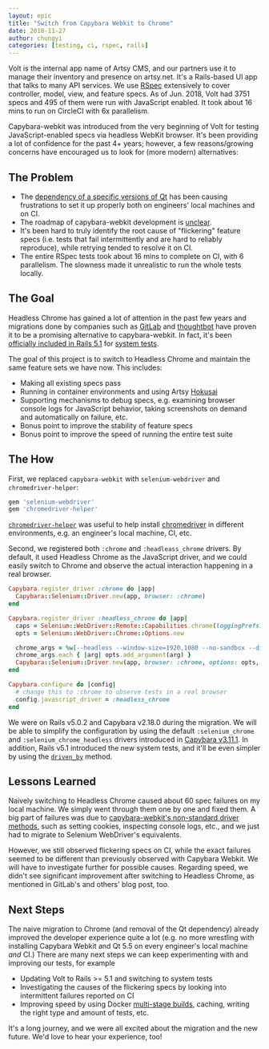 ```yaml
---
layout: epic
title: "Switch from Capybara Webkit to Chrome"
date: 2018-11-27
author: chungyi
categories: [testing, ci, rspec, rails]
---
```


Volt is the internal app name of Artsy CMS, and our partners use it to manage their inventory and presence on artsy.net. It's a Rails-based UI app that talks to many API services. We use [RSpec][rspec] extensively to cover controller, model, view, and feature specs. As of Jun. 2018, Volt had 3751 specs and 495 of them were run with JavaScript enabled. It took about 16 mins to run on CircleCI with 6x parallelism.

Capybara-webkit was introduced from the very beginning of Volt for testing JavaScript-enabled specs via headless WebKit browser. It's been providing a lot of confidence for the past 4+ years; however, a few reasons/growing concerns have encouraged us to look for (more modern) alternatives:

<!-- more -->

## The Problem

- The [dependency of a specific versions of Qt][qt-dependency] has been causing frustrations to set it up properly both on engineers' local machines and on CI.
- The roadmap of capybara-webkit development is [unclear][unclear-capybara-webkit-roadmap].
- It's been hard to truly identify the root cause of "flickering" feature specs (i.e. tests that fail intermittently and are hard to reliably reproduce), while retrying tended to resolve it on CI.
- The entire RSpec tests took about 16 mins to complete on CI, with 6 parallelism. The slowness made it unrealistic to run the whole tests locally.

## The Goal

Headless Chrome has gained a lot of attention in the past few years and migrations done by companies such as [GitLab][headless-chrome-migration-gitlab] and [thoughtbot][headless-chrome-migration-thoughtbot] have proven it to be a promising alternative to capybara-webkit. In fact, it's been [officially included in Rails 5.1][rails-5.1-system-tests] for [system tests][rails-system-tests].

The goal of this project is to switch to Headless Chrome and maintain the same feature sets we have now. This includes:

- Making all existing specs pass
- Running in container environments and using Artsy [Hokusai][hokusai]
- Supporting mechanisms to debug specs, e.g. examining browser console logs for JavaScript behavior, taking screenshots on demand and automatically on failure, etc.
- Bonus point to improve the stability of feature specs
- Bonus point to improve the speed of running the entire test suite

## The How

First, we replaced `capybara-webkit` with `selenium-webdriver` and `chromedriver-helper`:

```ruby
gem 'selenium-webdriver'
gem 'chromedriver-helper'
```

[`chromedriver-helper`][chromedriver-helper] was useful to help install [chromedriver][chromedriver] in different environments, e.g. an engineer's local machine, CI, etc.

Second, we registered both `:chrome` and `:headleass_chrome` drivers. By default, it used Headless Chrome as the JavaScript driver, and we could easily switch to Chrome and observe the actual interaction happening in a real browser.

```ruby
Capybara.register_driver :chrome do |app|
  Capybara::Selenium::Driver.new(app, browser: :chrome)
end

Capybara.register_driver :headless_chrome do |app|
  caps = Selenium::WebDriver::Remote::Capabilities.chrome(loggingPrefs: { browser: 'ALL' })
  opts = Selenium::WebDriver::Chrome::Options.new

  chrome_args = %w[--headless --window-size=1920,1080 --no-sandbox --disable-dev-shm-usage]
  chrome_args.each { |arg| opts.add_argument(arg) }
  Capybara::Selenium::Driver.new(app, browser: :chrome, options: opts, desired_capabilities: caps)
end

Capybara.configure do |config|
  # change this to :chrome to observe tests in a real browser
  config.javascript_driver = :headless_chrome
end
```

We were on Rails v5.0.2 and Capybara v2.18.0 during the migration. We will be able to simplify the configuration by using the default `:selenium_chrome` and `:selenium_chrome_headless` drivers introduced in [Capybara v3.11.1][capybara-default-chrome-drivers]. In addition, Rails v5.1 introduced the new system tests, and it'll be even simpler by using the [`driven_by`][driven-by] method.

## Lessons Learned

Naively switching to Headless Chrome caused about 60 spec failures on my local machine. We simply went through them one by one and fixed them. A big part of failures was due to [capybara-webkit's non-standard driver methods][capybara-webkit-non-standard-driver-methods], such as setting cookies, inspecting console logs, etc., and we just had to migrate to Selenium WebDriver's equivalents.

However, we still observed flickering specs on CI, while the exact failures seemed to be different than previously observed with Capybara Webkit. We will have to investigate further for possible causes. Regarding speed, we didn't see significant improvement after switching to Headless Chrome, as mentioned in GitLab's and others' blog post, too.

## Next Steps

The naive migration to Chrome (and removal of the Qt dependency) already improved the developer experience quite a lot (e.g. no more wrestling with installing Capybara Webkit and Qt 5.5 on every engineer's local machine _and_ CI.) There are many next steps we can keep experimenting with and improving our tests, for example

- Updating Volt to Rails >= 5.1 and switching to system tests
- Investigating the causes of the flickering specs by looking into intermittent failures reported on CI
- Improving speed by using Docker [multi-stage builds][multi-stage-builds], caching, writing the right type and amount of tests, etc.

It's a long journey, and we were all excited about the migration and the new future. We'd love to hear your experience, too!

[qt-dependency]: https://github.com/thoughtbot/capybara-webkit/tree/v1.14.0#qt-dependency-and-installation-issues
[unclear-capybara-webkit-roadmap]: https://github.com/thoughtbot/capybara-webkit/issues/885#issuecomment-193988527
[rspec]: https://github.com/rspec/rspec
[headless-chrome-migration-gitlab]: https://about.gitlab.com/2017/12/19/moving-to-headless-chrome/
[headless-chrome-migration-thoughtbot]: https://robots.thoughtbot.com/headless-feature-specs-with-chrome
[capybara-webkit-non-standard-driver-methods]: https://github.com/thoughtbot/capybara-webkit/tree/v1.14.0#non-standard-driver-methods
[rails-5.1-system-tests]: http://guides.rubyonrails.org/5_1_release_notes.html#system-tests
[rails-system-tests]: https://guides.rubyonrails.org/testing.html#system-testing
[hokusai]: https://github.com/artsy/hokusai
[chromedriver-helper]: https://github.com/flavorjones/chromedriver-helper
[chromedriver]: https://sites.google.com/a/chromium.org/chromedriver/
[capybara-default-chrome-drivers]: https://github.com/teamcapybara/capybara/blob/3.11.1/lib/capybara.rb#L535-L545
[driven-by]: https://api.rubyonrails.org/v5.1.3/classes/ActionDispatch/SystemTestCase.html#method-c-driven_by
[multi-stage-builds]: https://docs.docker.com/develop/develop-images/multistage-build/
